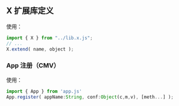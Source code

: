 ## X 扩展库定义

使用：

```js
import { X } from "../lib.x.js";
// ...
X.extend( name, object );
```


### App 注册（CMV）

使用：

```js
import { App } from 'app.js'
App.register( appName:String, conf:Object(c,m,v), [meth...] );
```
